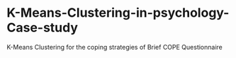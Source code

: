 # K-Means-Clustering-in-psychology-Case-study
K-Means Clustering for the coping strategies of Brief COPE Questionnaire
